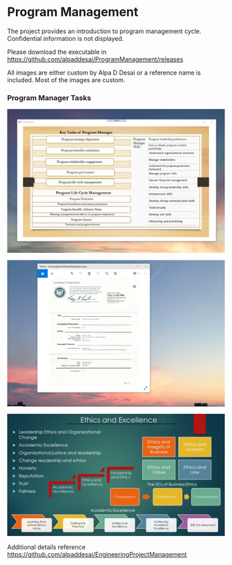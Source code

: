 # Program Management

The project provides an introduction to program management cycle. Confidential information is not displayed. 

Please download the executable in https://github.com/alpaddesai/ProgramManagement/releases

All images are either custom by Alpa D Desai or a reference name is included. Most of the images are custom.

### Program Manager Tasks
![image](ProgramManager.png)

![image](USCopyrightCertificate.png)

![image](Ethics.jpg)

Additional details reference https://github.com/alpaddesai/EngineeringProjectManagement
